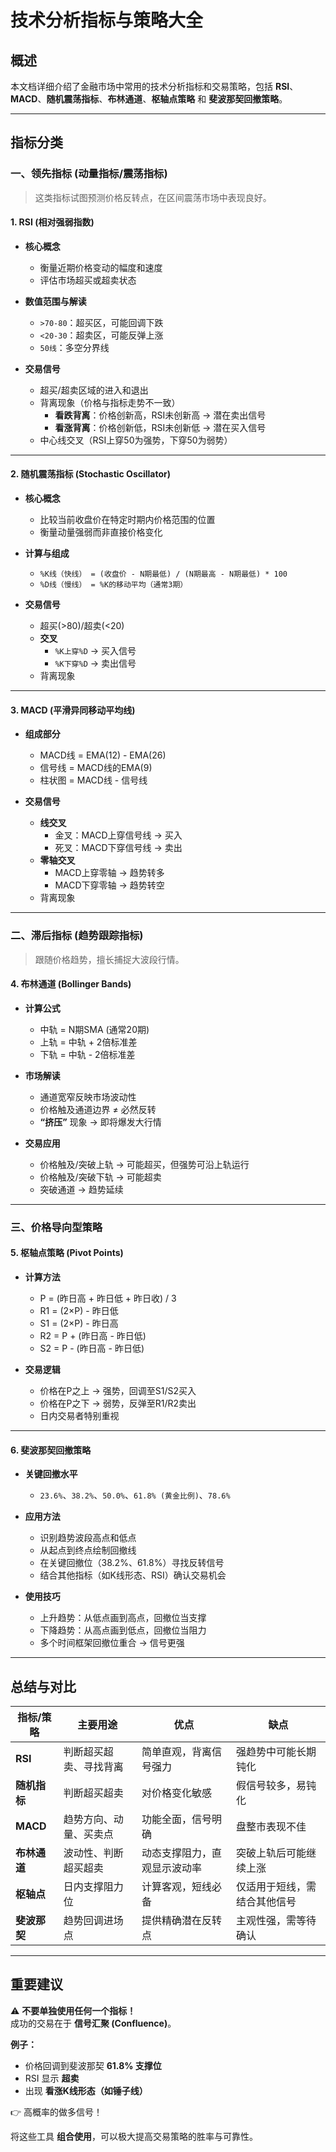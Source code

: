 # 技术分析指标与策略大全

## 概述
本文档详细介绍了金融市场中常用的技术分析指标和交易策略，包括 **RSI**、**MACD**、**随机震荡指标**、**布林通道**、**枢轴点策略** 和 **斐波那契回撤策略**。

---

## 指标分类

### 一、领先指标 (动量指标/震荡指标)
> 这类指标试图预测价格反转点，在区间震荡市场中表现良好。

#### 1. RSI (相对强弱指数)
- **核心概念**
  - 衡量近期价格变动的幅度和速度  
  - 评估市场超买或超卖状态  

- **数值范围与解读**
  - `>70-80`：超买区，可能回调下跌  
  - `<20-30`：超卖区，可能反弹上涨  
  - `50线`：多空分界线  

- **交易信号**
  - 超买/超卖区域的进入和退出  
  - 背离现象（价格与指标走势不一致）  
    - **看跌背离**：价格创新高，RSI未创新高 → 潜在卖出信号  
    - **看涨背离**：价格创新低，RSI未创新低 → 潜在买入信号  
  - 中心线交叉（RSI上穿50为强势，下穿50为弱势）  

---

#### 2. 随机震荡指标 (Stochastic Oscillator)
- **核心概念**  
  - 比较当前收盘价在特定时期内价格范围的位置  
  - 衡量动量强弱而非直接价格变化  

- **计算与组成**
  - `%K线（快线） = (收盘价 - N期最低) / (N期最高 - N期最低) * 100`  
  - `%D线（慢线） = %K的移动平均（通常3期）`  

- **交易信号**
  - 超买(>80)/超卖(<20)  
  - **交叉**  
    - `%K上穿%D` → 买入信号  
    - `%K下穿%D` → 卖出信号  
  - 背离现象  

---

#### 3. MACD (平滑异同移动平均线)
- **组成部分**
  - MACD线 = EMA(12) - EMA(26)  
  - 信号线 = MACD线的EMA(9)  
  - 柱状图 = MACD线 - 信号线  

- **交易信号**
  - **线交叉**  
    - 金叉：MACD上穿信号线 → 买入  
    - 死叉：MACD下穿信号线 → 卖出  
  - **零轴交叉**  
    - MACD上穿零轴 → 趋势转多  
    - MACD下穿零轴 → 趋势转空  
  - 背离现象  

---

### 二、滞后指标 (趋势跟踪指标)
> 跟随价格趋势，擅长捕捉大波段行情。

#### 4. 布林通道 (Bollinger Bands)
- **计算公式**
  - 中轨 = N期SMA (通常20期)  
  - 上轨 = 中轨 + 2倍标准差  
  - 下轨 = 中轨 - 2倍标准差  

- **市场解读**
  - 通道宽窄反映市场波动性  
  - 价格触及通道边界 ≠ 必然反转  
  - **“挤压”** 现象 → 即将爆发大行情  

- **交易应用**
  - 价格触及/突破上轨 → 可能超买，但强势可沿上轨运行  
  - 价格触及/突破下轨 → 可能超卖  
  - 突破通道 → 趋势延续  

---

### 三、价格导向型策略

#### 5. 枢轴点策略 (Pivot Points)
- **计算方法**
  - P = (昨日高 + 昨日低 + 昨日收) / 3  
  - R1 = (2×P) - 昨日低  
  - S1 = (2×P) - 昨日高  
  - R2 = P + (昨日高 - 昨日低)  
  - S2 = P - (昨日高 - 昨日低)  

- **交易逻辑**
  - 价格在P之上 → 强势，回调至S1/S2买入  
  - 价格在P之下 → 弱势，反弹至R1/R2卖出  
  - 日内交易者特别重视  

---

#### 6. 斐波那契回撤策略
- **关键回撤水平**  
  - `23.6%`、`38.2%`、`50.0%`、`61.8% (黄金比例)`、`78.6%`  

- **应用方法**
  - 识别趋势波段高点和低点  
  - 从起点到终点绘制回撤线  
  - 在关键回撤位（38.2%、61.8%）寻找反转信号  
  - 结合其他指标（如K线形态、RSI）确认交易机会  

- **使用技巧**
  - 上升趋势：从低点画到高点，回撤位当支撑  
  - 下降趋势：从高点画到低点，回撤位当阻力  
  - 多个时间框架回撤位重合 → 信号更强  

---

## 总结与对比

| 指标/策略      | 主要用途                     | 优点                          | 缺点                       |
|----------------|------------------------------|-------------------------------|----------------------------|
| **RSI**       | 判断超买超卖、寻找背离        | 简单直观，背离信号强力        | 强趋势中可能长期钝化       |
| **随机指标**   | 判断超买超卖                  | 对价格变化敏感                | 假信号较多，易钝化         |
| **MACD**      | 趋势方向、动量、买卖点        | 功能全面，信号明确            | 盘整市表现不佳             |
| **布林通道**   | 波动性、判断超买超卖          | 动态支撑阻力，直观显示波动率  | 突破上轨后可能继续上涨     |
| **枢轴点**     | 日内支撑阻力位                | 计算客观，短线必备            | 仅适用于短线，需结合其他信号 |
| **斐波那契**   | 趋势回调进场点                | 提供精确潜在反转点            | 主观性强，需等待确认       |

---

## 重要建议
⚠️ **不要单独使用任何一个指标！**  
成功的交易在于 **信号汇聚 (Confluence)**。  

**例子：**
- 价格回调到斐波那契 **61.8% 支撑位**  
- RSI 显示 **超卖**  
- 出现 **看涨K线形态（如锤子线）**  

👉 高概率的做多信号！  

将这些工具 **组合使用**，可以极大提高交易策略的胜率与可靠性。
